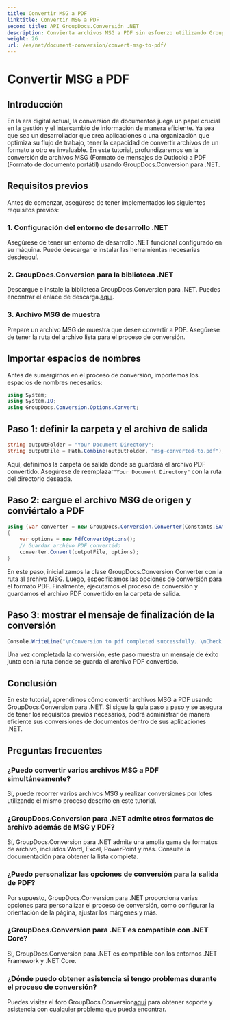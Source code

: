 ```yaml
---
title: Convertir MSG a PDF
linktitle: Convertir MSG a PDF
second_title: API GroupDocs.Conversión .NET
description: Convierta archivos MSG a PDF sin esfuerzo utilizando GroupDocs.Conversion para .NET. Siga nuestra guía paso a paso para una gestión de documentos perfecta.
weight: 26
url: /es/net/document-conversion/convert-msg-to-pdf/
---
```


# Convertir MSG a PDF

## Introducción
En la era digital actual, la conversión de documentos juega un papel crucial en la gestión y el intercambio de información de manera eficiente. Ya sea que sea un desarrollador que crea aplicaciones o una organización que optimiza su flujo de trabajo, tener la capacidad de convertir archivos de un formato a otro es invaluable. En este tutorial, profundizaremos en la conversión de archivos MSG (Formato de mensajes de Outlook) a PDF (Formato de documento portátil) usando GroupDocs.Conversion para .NET.
## Requisitos previos
Antes de comenzar, asegúrese de tener implementados los siguientes requisitos previos:
### 1. Configuración del entorno de desarrollo .NET
 Asegúrese de tener un entorno de desarrollo .NET funcional configurado en su máquina. Puede descargar e instalar las herramientas necesarias desde[aquí](https://dotnet.microsoft.com/download).
### 2. GroupDocs.Conversion para la biblioteca .NET
 Descargue e instale la biblioteca GroupDocs.Conversion para .NET. Puedes encontrar el enlace de descarga.[aquí](https://releases.groupdocs.com/conversion/net/).
### 3. Archivo MSG de muestra
Prepare un archivo MSG de muestra que desee convertir a PDF. Asegúrese de tener la ruta del archivo lista para el proceso de conversión.

## Importar espacios de nombres
Antes de sumergirnos en el proceso de conversión, importemos los espacios de nombres necesarios:
```csharp
using System;
using System.IO;
using GroupDocs.Conversion.Options.Convert;
```

## Paso 1: definir la carpeta y el archivo de salida
```csharp
string outputFolder = "Your Document Directory";
string outputFile = Path.Combine(outputFolder, "msg-converted-to.pdf");
```
Aquí, definimos la carpeta de salida donde se guardará el archivo PDF convertido. Asegúrese de reemplazar`"Your Document Directory"` con la ruta del directorio deseada.
## Paso 2: cargue el archivo MSG de origen y conviértalo a PDF
```csharp
using (var converter = new GroupDocs.Conversion.Converter(Constants.SAMPLE_MSG))
{
    var options = new PdfConvertOptions();
    // Guardar archivo PDF convertido
    converter.Convert(outputFile, options);
}
```
En este paso, inicializamos la clase GroupDocs.Conversion Converter con la ruta al archivo MSG. Luego, especificamos las opciones de conversión para el formato PDF. Finalmente, ejecutamos el proceso de conversión y guardamos el archivo PDF convertido en la carpeta de salida.
## Paso 3: mostrar el mensaje de finalización de la conversión
```csharp
Console.WriteLine("\nConversion to pdf completed successfully. \nCheck output in {0}", outputFolder);
```
Una vez completada la conversión, este paso muestra un mensaje de éxito junto con la ruta donde se guarda el archivo PDF convertido.

## Conclusión
En este tutorial, aprendimos cómo convertir archivos MSG a PDF usando GroupDocs.Conversion para .NET. Si sigue la guía paso a paso y se asegura de tener los requisitos previos necesarios, podrá administrar de manera eficiente sus conversiones de documentos dentro de sus aplicaciones .NET.
## Preguntas frecuentes
### ¿Puedo convertir varios archivos MSG a PDF simultáneamente?
Sí, puede recorrer varios archivos MSG y realizar conversiones por lotes utilizando el mismo proceso descrito en este tutorial.
### ¿GroupDocs.Conversion para .NET admite otros formatos de archivo además de MSG y PDF?
Sí, GroupDocs.Conversion para .NET admite una amplia gama de formatos de archivo, incluidos Word, Excel, PowerPoint y más. Consulte la documentación para obtener la lista completa.
### ¿Puedo personalizar las opciones de conversión para la salida de PDF?
Por supuesto, GroupDocs.Conversion para .NET proporciona varias opciones para personalizar el proceso de conversión, como configurar la orientación de la página, ajustar los márgenes y más.
### ¿GroupDocs.Conversion para .NET es compatible con .NET Core?
Sí, GroupDocs.Conversion para .NET es compatible con los entornos .NET Framework y .NET Core.
### ¿Dónde puedo obtener asistencia si tengo problemas durante el proceso de conversión?
 Puedes visitar el foro GroupDocs.Conversion[aquí](https://forum.groupdocs.com/c/conversion/11) para obtener soporte y asistencia con cualquier problema que pueda encontrar.